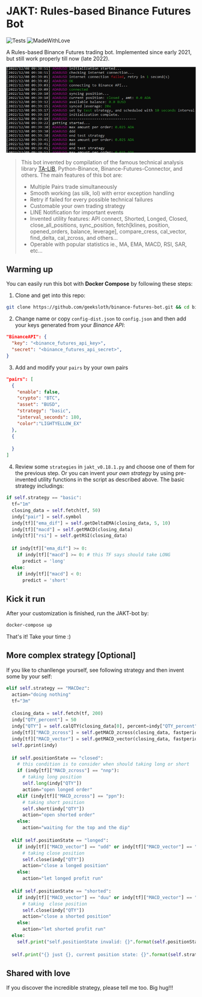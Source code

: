 # JAKT: Rules-based Binance Futures Bot

![Tests](https://github.com/mrjbq7/ta-lib/actions/workflows/tests.yml/badge.svg)
![MadeWithLove](https://camo.githubusercontent.com/ff817852f0d676a36eaa3108d380e0052e689d9e0bc3eb42818fb21008708420/68747470733a2f2f696d672e736869656c64732e696f2f62616467652f4d616465253230576974682d4c6f76652d6f72616e67652e737667)

A Rules-based Binance Futures trading bot. Implemented since early 2021, but still work properly till now (late 2022).

![SS](static/ss.jpg)

> This bot invented by compilation of the famous technical analysis library [TA-LIB](http://ta-lib.org), Python-Binance, Binance-Futures-Connector, and others. The main features of this bot are:
> * Multiple Pairs trade simultaneously
> * Smooth working (as silk, lol) with error exception handling
> * Retry if failed for every possible technical failures
> * Customable your own trading strategy
> * LINE Notification for important events
> * Invented utility features: API connect, Shorted, Longed, Closed, close_all_positions, sync_position, fetch[klines, position, opened_orders, balance, leverage], compare_cress, cal_vector, find_delta, cal_zcross, and others...
> * Operable with popular statistics ie., MA, EMA, MACD, RSI, SAR, etc...

## Warming up
You can easily run this bot with **Docker Compose** by following these steps:

1. Clone and get into this repo:
```bash
git clone https://github.com/geeksloth/binance-futures-bot.git && cd binance-futures-bot
```

2. Change name or copy `config-dist.json` to `config.json` and then add your keys generated from your *Binance API*:
```json
"BinanceAPI": {
  "key": "<binance_futures_api_key>",
  "secret": "<binance_futures_api_secret>",
}
```

3. Add and modify your `pairs` by your own pairs
```json
"pairs": [
  {
    "enable": false,
    "crypto": "BTC",
    "asset": "BUSD",
    "strategy": "basic",
    "interval_seconds": 180,
    "color":"LIGHTYELLOW_EX"
  },
  {
  
  }
]
```

4. Review some `strategies` in `jakt_v0.18.1.py` and choose one of them for the previous step. Or you can invent *your own strategy* by using pre-invented utility functions in the script as described above. The basic strategy includings:
```python
if self.strategy == "basic":
  tf="1m"
  closing_data = self.fetch(tf, 50)
  indy["pair"] = self.symbol
  indy[tf]["ema_dif"] = self.getDeltaEMA(closing_data, 5, 10)
  indy[tf]["macd"] = self.getMACD(closing_data)
  indy[tf]["rsi"] = self.getRSI(closing_data)

  if indy[tf]["ema_dif"] >= 0:
    if indy[tf]["macd"] >= 0: # this TF says should take LONG
      predict = 'long'
  else:
    if indy[tf]["macd"] < 0:
      predict = 'short'
```


## Kick it run
After your customization is finished, run the JAKT-bot by:
```bash
docker-compose up
```
That's it! Take your time :)


## More complex strategy [Optional]
If you like to chanllenge yourself, see following strategy and then invent some by your self:
```python
elif self.strategy == "MACDez":
  action="doing nothing"
  tf="3m"

  closing_data = self.fetch(tf, 200)
  indy["QTY_percent"] = 50
  indy["QTY"] = self.calQTY(closing_data[0], percent=indy["QTY_percent"])
  indy[tf]["MACD_zcross"] = self.getMACD_zcross(closing_data, fastperiod=66, slowperiod=100, signalperiod=33)
  indy[tf]["MACD_vector"] = self.getMACD_vector(closing_data, fastperiod=66, slowperiod=100, signalperiod=33, step=1)
  self.pprint(indy)

  if self.positionState == "closed":
    # this condition is to consider when should taking long or short
    if (indy[tf]["MACD_zcross"] == "nnp"):
      # taking long position
      self.long(indy["QTY"])
      action="open longed order"
    elif (indy[tf]["MACD_zcross"] == "ppn"):
      # taking short position
      self.short(indy["QTY"])
      action="open shorted order"
    else:
      action="waiting for the top and the dip"

  elif self.positionState == "longed":
    if indy[tf]["MACD_vector"] == "udd" or indy[tf]["MACD_vector"] == "ddd":
      # taking close position
      self.close(indy["QTY"])
      action="close a longed position"
    else:
      action="let longed profit run"

  elif self.positionState == "shorted":
    if indy[tf]["MACD_vector"] == "duu" or indy[tf]["MACD_vector"] == "uuu":
      # taking  close position
      self.close(indy["QTY"])
      action="close a shorted position"
    else:
      action="let shorted profit run"
  else:
    self.print("self.positionState invalid: {}".format(self.positionState))

  self.print("{} just {}, current position state: {}".format(self.strategy, action, self.positionState))
```

## Shared with love
If you discover the incredible strategy, please tell me too. Big hug!!!
